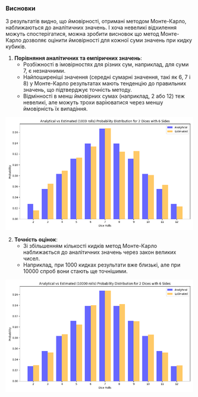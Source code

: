 ### Висновки
 
З результатів видно, що ймовірності, отримані методом Монте-Карло, наближаються до аналітичних значень.
І хоча невеликі відхилення можуть спостерігатися, 
можна зробити висновок що метод Монте-Карло дозволяє оцінити ймовірності для кожної суми значень при кидку кубиків.

1. **Порівняння аналітичних та емпіричних значень**:
   - Розбіжності в імовірностях для різних сум, наприклад, для суми 7, є незначними. 
   - Найпоширеніші значення (середні сумарні значення, такі як 6, 7 і 8) у Монте-Карло результатах мають тенденцію до правильних значень, що підтверджує точність методу.
   - Відмінності в менш ймовірних сумах (наприклад, 2 або 12) теж невеликі, 
але можуть трохи варіюватися через меншу ймовірність їх випадіння.

![1000 Rolls](rolls_1000.png)

2. **Точність оцінок**:
   - Зі збільшенням кількості кидків метод Монте-Карло наближається до аналітичних значень через закон великих чисел. 
   - Наприклад, при 1000 кидках результати вже близькі, але при 10000 спроб вони стають ще точнішими.

![10000 Rolls](rolls_10000.png)